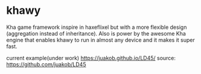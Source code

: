 # khawy
Kha game framework inspire in haxeflixel but with a more flexible design (aggregation instead of inheritance). 
Also is power by the awesome Kha engine that enables khawy to run in almost any device and it makes it super fast.

current example(under work)
https://juakob.github.io/LD45/
source: https://github.com/juakob/LD45
